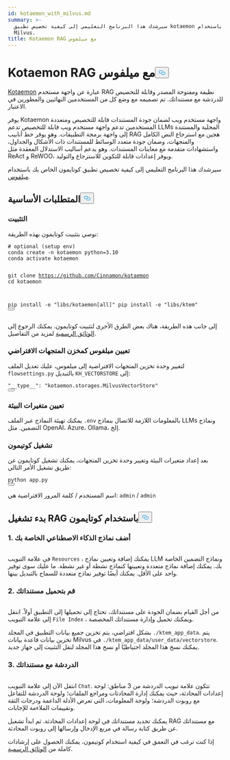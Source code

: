 ```yaml
---
id: kotaemon_with_milvus.md
summary: >-
  سيرشدك هذا البرنامج التعليمي إلى كيفية تخصيص تطبيق kotaemon الخاص بك باستخدام
  Milvus.
title: Kotaemon RAG مع ميلفوس
---
```

<h1 id="Kotaemon-RAG-with-Milvus" class="common-anchor-header">Kotaemon RAG مع ميلفوس<button data-href="#Kotaemon-RAG-with-Milvus" class="anchor-icon" translate="no">
      <svg translate="no"
        aria-hidden="true"
        focusable="false"
        height="20"
        version="1.1"
        viewBox="0 0 16 16"
        width="16"
      >
        <path
          fill="#0092E4"
          fill-rule="evenodd"
          d="M4 9h1v1H4c-1.5 0-3-1.69-3-3.5S2.55 3 4 3h4c1.45 0 3 1.69 3 3.5 0 1.41-.91 2.72-2 3.25V8.59c.58-.45 1-1.27 1-2.09C10 5.22 8.98 4 8 4H4c-.98 0-2 1.22-2 2.5S3 9 4 9zm9-3h-1v1h1c1 0 2 1.22 2 2.5S13.98 12 13 12H9c-.98 0-2-1.22-2-2.5 0-.83.42-1.64 1-2.09V6.25c-1.09.53-2 1.84-2 3.25C6 11.31 7.55 13 9 13h4c1.45 0 3-1.69 3-3.5S14.5 6 13 6z"
        ></path>
      </svg>
    </button></h1><p><a href="https://github.com/Cinnamon/kotaemon">Kotaemon</a> عبارة عن واجهة مستخدم RAG نظيفة ومفتوحة المصدر وقابلة للتخصيص للدردشة مع مستنداتك. تم تصميمه مع وضع كل من المستخدمين النهائيين والمطورين في الاعتبار.</p>
<p>يوفر Kotaemon واجهة مستخدم ويب لضمان جودة المستندات قابلة للتخصيص ومتعددة المستخدمين تدعم واجهة مستخدم ويب قابلة للتخصيص تدعم LLMs المحلية والمستندة إلى واجهة برمجة التطبيقات. وهو يوفر خط أنابيب RAG هجين مع استرجاع النص الكامل والمتجهات، وضمان جودة متعدد الوسائط للمستندات ذات الأشكال والجداول، واستشهادات متقدمة مع معاينات المستندات. وهو يدعم أساليب الاستدلال المعقدة مثل ReAct و ReWOO، ويوفر إعدادات قابلة للتكوين للاسترجاع والتوليد.</p>
<p>سيرشدك هذا البرنامج التعليمي إلى كيفية تخصيص تطبيق كوتايمون الخاص بك باستخدام <a href="https://milvus.io/">ميلفوس</a>.</p>
<h2 id="Prerequisites" class="common-anchor-header">المتطلبات الأساسية<button data-href="#Prerequisites" class="anchor-icon" translate="no">
      <svg translate="no"
        aria-hidden="true"
        focusable="false"
        height="20"
        version="1.1"
        viewBox="0 0 16 16"
        width="16"
      >
        <path
          fill="#0092E4"
          fill-rule="evenodd"
          d="M4 9h1v1H4c-1.5 0-3-1.69-3-3.5S2.55 3 4 3h4c1.45 0 3 1.69 3 3.5 0 1.41-.91 2.72-2 3.25V8.59c.58-.45 1-1.27 1-2.09C10 5.22 8.98 4 8 4H4c-.98 0-2 1.22-2 2.5S3 9 4 9zm9-3h-1v1h1c1 0 2 1.22 2 2.5S13.98 12 13 12H9c-.98 0-2-1.22-2-2.5 0-.83.42-1.64 1-2.09V6.25c-1.09.53-2 1.84-2 3.25C6 11.31 7.55 13 9 13h4c1.45 0 3-1.69 3-3.5S14.5 6 13 6z"
        ></path>
      </svg>
    </button></h2><h3 id="Installation" class="common-anchor-header">التثبيت</h3><p>نوصي بتثبيت كوتايمون بهذه الطريقة:</p>
<pre><code translate="no" class="language-shell"><span class="hljs-meta prompt_"># </span><span class="language-bash">optional (setup <span class="hljs-built_in">env</span>)</span>
conda create -n kotaemon python=3.10
conda activate kotaemon

git clone https://github.com/Cinnamon/kotaemon
cd kotaemon

pip install -e &quot;libs/kotaemon[all]&quot;
pip install -e &quot;libs/ktem&quot;
<button class="copy-code-btn"></button></code></pre>
<p>إلى جانب هذه الطريقة، هناك بعض الطرق الأخرى لتثبيت كوتايمون. يمكنك الرجوع إلى <a href="https://github.com/Cinnamon/kotaemon?tab=readme-ov-file#installation">الوثائق الرسمية</a> لمزيد من التفاصيل.</p>
<h3 id="Set-Milvus-as-the-default-vector-storage" class="common-anchor-header">تعيين ميلفوس كمخزن المتجهات الافتراضي</h3><p>لتغيير وحدة تخزين المتجهات الافتراضية إلى ميلفوس، عليك تعديل الملف <code translate="no">flowsettings.py</code> بالتبديل <code translate="no">KH_VECTORSTORE</code> إلى:</p>
<pre><code translate="no" class="language-python"><span class="hljs-string">&quot;__type__&quot;</span>: <span class="hljs-string">&quot;kotaemon.storages.MilvusVectorStore&quot;</span>
<button class="copy-code-btn"></button></code></pre>
<h3 id="Set-Environment-Variables" class="common-anchor-header">تعيين متغيرات البيئة</h3><p>يمكنك تهيئة النماذج عبر الملف <code translate="no">.env</code> بالمعلومات اللازمة للاتصال بنماذج LLMs ونماذج التضمين. مثل OpenAI، Azure، Ollama، إلخ.</p>
<h3 id="Run-Kotaemon" class="common-anchor-header">تشغيل كوتيمون</h3><p>بعد إعداد متغيرات البيئة وتغيير وحدة تخزين المتجهات، يمكنك تشغيل كوتايمون عن طريق تشغيل الأمر التالي:</p>
<pre><code translate="no" class="language-shell">python app.py
<button class="copy-code-btn"></button></code></pre>
<p>اسم المستخدم / كلمة المرور الافتراضية هي: <code translate="no">admin</code> / <code translate="no">admin</code></p>
<h2 id="Start-RAG-with-kotaemon" class="common-anchor-header">بدء تشغيل RAG باستخدام كوتايمون<button data-href="#Start-RAG-with-kotaemon" class="anchor-icon" translate="no">
      <svg translate="no"
        aria-hidden="true"
        focusable="false"
        height="20"
        version="1.1"
        viewBox="0 0 16 16"
        width="16"
      >
        <path
          fill="#0092E4"
          fill-rule="evenodd"
          d="M4 9h1v1H4c-1.5 0-3-1.69-3-3.5S2.55 3 4 3h4c1.45 0 3 1.69 3 3.5 0 1.41-.91 2.72-2 3.25V8.59c.58-.45 1-1.27 1-2.09C10 5.22 8.98 4 8 4H4c-.98 0-2 1.22-2 2.5S3 9 4 9zm9-3h-1v1h1c1 0 2 1.22 2 2.5S13.98 12 13 12H9c-.98 0-2-1.22-2-2.5 0-.83.42-1.64 1-2.09V6.25c-1.09.53-2 1.84-2 3.25C6 11.31 7.55 13 9 13h4c1.45 0 3-1.69 3-3.5S14.5 6 13 6z"
        ></path>
      </svg>
    </button></h2><h3 id="1-Add-your-AI-models" class="common-anchor-header">1. أضف نماذج الذكاء الاصطناعي الخاصة بك</h3><p>
  <span class="img-wrapper">
    <img translate="no" src="/docs/v2.6.x/assets/kotaemon_1.png" alt="" class="doc-image" id="" />
    <span></span>
  </span>
</p>
<p>في علامة التبويب <code translate="no">Resources</code> ، يمكنك إضافة وتعيين نماذج LLM ونماذج التضمين الخاصة بك. يمكنك إضافة نماذج متعددة وتعيينها كنماذج نشطة أو غير نشطة. ما عليك سوى توفير واحد على الأقل. يمكنك أيضًا توفير نماذج متعددة للسماح بالتبديل بينها.</p>
<h3 id="2-Upload-your-documents" class="common-anchor-header">2. قم بتحميل مستنداتك</h3><p>
  <span class="img-wrapper">
    <img translate="no" src="/docs/v2.6.x/assets/kotaemon_2.png" alt="" class="doc-image" id="" />
    <span></span>
  </span>
</p>
<p>من أجل القيام بضمان الجودة على مستنداتك، تحتاج إلى تحميلها إلى التطبيق أولاً. انتقل إلى علامة التبويب <code translate="no">File Index</code> ، ويمكنك تحميل وإدارة مستنداتك المخصصة.</p>
<p>بشكل افتراضي، يتم تخزين جميع بيانات التطبيق في المجلد <code translate="no">./ktem_app_data</code>. يتم تخزين بيانات قاعدة بيانات Milvus في <code translate="no">./ktem_app_data/user_data/vectorstore</code>. يمكنك نسخ هذا المجلد احتياطيًا أو نسخ هذا المجلد لنقل التثبيت إلى جهاز جديد.</p>
<h3 id="3-Chat-with-your-documents" class="common-anchor-header">3. الدردشة مع مستنداتك</h3><p>
  <span class="img-wrapper">
    <img translate="no" src="/docs/v2.6.x/assets/kotaemon_3.png" alt="" class="doc-image" id="" />
    <span></span>
  </span>
</p>
<p>انتقل الآن إلى علامة التبويب <code translate="no">Chat</code>. تتكون علامة تبويب الدردشة من 3 مناطق: لوحة إعدادات المحادثة، حيث يمكنك إدارة المحادثات ومراجع الملفات؛ ولوحة الدردشة للتفاعل مع روبوت الدردشة؛ ولوحة المعلومات، التي تعرض الأدلة الداعمة ودرجات الثقة وتقييمات الملاءمة للإجابات.</p>
<p>يمكنك تحديد مستنداتك في لوحة إعدادات المحادثة. ثم ابدأ تشغيل RAG مع مستنداتك عن طريق كتابة رسالة في مربع الإدخال وإرسالها إلى روبوت المحادثة.</p>
<p>إذا كنت ترغب في التعمق في كيفية استخدام كوتيمون، يمكنك الحصول على إرشادات كاملة من <a href="https://cinnamon.github.io/kotaemon/usage/">الوثائق الرسمية</a>.</p>
